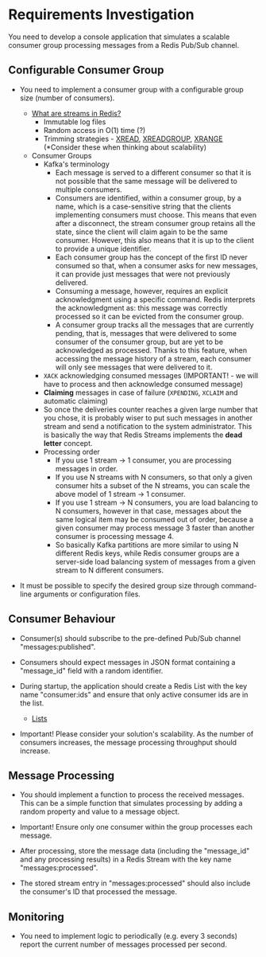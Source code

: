 # Requirements Investigation

You need to develop a console application that simulates a scalable consumer group processing
messages from a Redis Pub/Sub channel.

## Configurable Consumer Group
- You need to implement a consumer group with
a configurable group size (number of
consumers).
    - [What are streams in Redis?](https://redis.io/docs/latest/develop/tools/insight/tutorials/insight-stream-consumer/)
        - Immutable log files
        - Random access in O(1) time (?)
        - Trimming strategies - [XREAD](https://redis.io/docs/latest/commands/xread/), [XREADGROUP](https://redis.io/docs/latest/commands/xreadgroup/), [XRANGE](https://redis.io/docs/latest/commands/xrange/) (*Consider these when thinking about scalability)
    - Consumer Groups
        - Kafka's terminology
            - Each message is served to a different consumer so that it is not possible that the same message will be delivered to multiple consumers.
            - Consumers are identified, within a consumer group, by a name, which is a case-sensitive string that the clients implementing consumers must choose. This means that even after a disconnect, the stream consumer group retains all the state, since the client will claim again to be the same consumer. However, this also means that it is up to the client to provide a unique identifier.
            - Each consumer group has the concept of the first ID never consumed so that, when a consumer asks for new messages, it can provide just messages that were not previously delivered.
            - Consuming a message, however, requires an explicit acknowledgment using a specific command. Redis interprets the acknowledgment as: this message was correctly processed so it can be evicted from the consumer group.
            - A consumer group tracks all the messages that are currently pending, that is, messages that were delivered to some consumer of the consumer group, but are yet to be acknowledged as processed. Thanks to this feature, when accessing the message history of a stream, each consumer will only see messages that were delivered to it.
        - `XACK` acknowledging consumed messages (IMPORTANT! - we will have to process and then acknowledge consumed message)
        - **Claiming** messages in case of failure (`XPENDING`, `XCLAIM` and automatic claiming)
        - So once the deliveries counter reaches a given large number that you chose, it is probably wiser to put such messages in another stream and send a notification to the system administrator. This is basically the way that Redis Streams implements the **dead letter** concept.
        - Processing order
            - If you use 1 stream -> 1 consumer, you are processing messages in order.
            - If you use N streams with N consumers, so that only a given consumer hits a subset of the N streams, you can scale the above model of 1 stream -> 1 consumer.
            - If you use 1 stream -> N consumers, you are load balancing to N consumers, however in that case, messages about the same logical item may be consumed out of order, because a given consumer may process message 3 faster than another consumer is processing message 4.
            - So basically Kafka partitions are more similar to using N different Redis keys, while Redis consumer groups are a server-side load balancing system of messages from a given stream to N different consumers.


- It must be possible to specify the desired
group size through command-line arguments
or configuration files.

## Consumer Behaviour

- Consumer(s) should subscribe to the
pre-defined Pub/Sub channel
"messages:published".

- Consumers should expect messages in JSON
format containing a "message_id" field with a
random identifier.

- During startup, the application should create a
Redis List with the key name "consumer:ids"
and ensure that only active consumer ids are
in the list.
    - [Lists](https://redis.io/docs/latest/develop/data-types/lists/)

- Important! Please consider your solution's
scalability. As the number of consumers
increases, the message processing
throughput should increase.

## Message Processing

- You should implement a function to process
the received messages. This can be a simple
function that simulates processing by adding a
random property and value to a message
object.

- Important! Ensure only one consumer within
the group processes each message.

- After processing, store the message data
(including the "message_id" and any
processing results) in a Redis Stream with the
key name "messages:processed".

- The stored stream entry in
"messages:processed" should also include
the consumer's ID that processed the
message.


## Monitoring

- You need to implement logic to periodically (e.g. every 3 seconds)
report the current number of messages processed per second.
